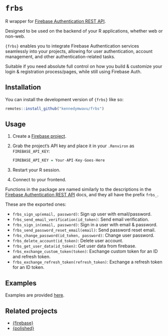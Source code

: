 
<!-- README.md is generated from README.Rmd. Please edit that file -->

# `frbs`

<!-- badges: start -->
<!-- badges: end -->

R wrapper for [Firebase Authentication REST
API](https://firebase.google.com/docs/reference/rest/auth).

Designed to be used on the backend of your R applications, whether web
or non-web.

`{frbs}` enables you to integrate Firebase Authentication services
seamlessly into your projects, allowing for user authentication, account
management, and other authentication-related tasks.

Suitable if you need absolute full control on how you build & customize
your login & registration process/pages, while still using Firebase
Auth.

## Installation

You can install the development version of `{frbs}` like so:

``` r
remotes::install_github("kennedymwavu/frbs")
```

## Usage

1.  Create a [Firebase project](https://console.firebase.google.com/).

2.  Grab the project’s API key and place it in your `.Renviron` as
    `FIREBASE_API_KEY`:

    ``` r
    FIREBASE_API_KEY = Your-API-Key-Goes-Here
    ```

3.  Restart your R session.

4.  Connect to your frontend.

Functions in the package are named similarly to the descriptions in the
[Firebase Authentication REST
API](https://firebase.google.com/docs/reference/rest/auth) docs, and
they all have the prefix `frbs_`.

These are the exported ones:

- `frbs_sign_up(email, password)`: Sign up user with email/password.
- `frbs_send_email_verification(id_token)`: Send email verification.
- `frbs_sign_in(email, password)`: Sign in a user with email & password.
- `frbs_send_password_reset_email(email)`: Send password reset email.
- `frbs_change_password(id_token, password)`: Change user password.
- `frbs_delete_account(id_token)`: Delete user account.
- `frbs_get_user_data(id_token)`: Get user data from firebase.
- `frbs_exchange_custom_token(token)`: Exchange custom token for an ID
  and refresh token.
- `frbs_exchange_refresh_token(refresh_token)`: Exchange a refresh token
  for an ID token.

## Examples

Examples are provided
[here](https://github.com/kennedymwavu/frbs-examples).

## Related projects

- [{firebase}](https://github.com/JohnCoene/firebase)
- [{polished}](https://github.com/Tychobra/polished)
